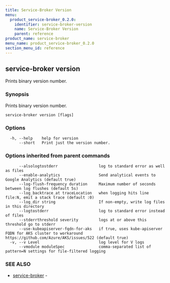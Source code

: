 ```yaml
---
title: Service-Broker Version
menu:
  product_service-broker_0.2.0:
    identifier: service-broker-version
    name: Service-Broker Version
    parent: reference
product_name: service-broker
menu_name: product_service-broker_0.2.0
section_menu_id: reference
---
```

## service-broker version

Prints binary version number.

### Synopsis

Prints binary version number.

```
service-broker version [flags]
```

### Options

```
  -h, --help    help for version
      --short   Print just the version number.
```

### Options inherited from parent commands

```
      --alsologtostderr                  log to standard error as well as files
      --enable-analytics                 Send analytical events to Google Analytics (default true)
      --log-flush-frequency duration     Maximum number of seconds between log flushes (default 5s)
      --log_backtrace_at traceLocation   when logging hits line file:N, emit a stack trace (default :0)
      --log_dir string                   If non-empty, write log files in this directory
      --logtostderr                      log to standard error instead of files
      --stderrthreshold severity         logs at or above this threshold go to stderr
      --use-kubeapiserver-fqdn-for-aks   if true, uses kube-apiserver FQDN for AKS cluster to workaround https://github.com/Azure/AKS/issues/522 (default true)
  -v, --v Level                          log level for V logs
      --vmodule moduleSpec               comma-separated list of pattern=N settings for file-filtered logging
```

### SEE ALSO

* [service-broker](/products/service-broker/0.2.0/reference/service-broker)	 - 

